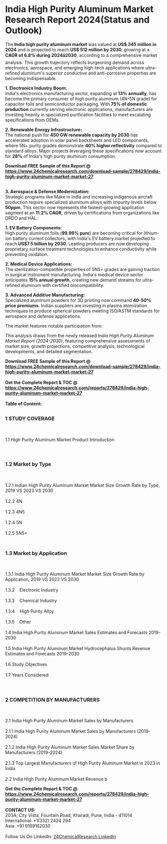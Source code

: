 <h1>India High Purity Aluminum Market Research Report 2024(Status and Outlook)</h1><p>The <strong>India high purity aluminum market</strong> was valued at <strong>US$ 345 million in 2024</strong> and is projected to reach <strong>US$ 512 million by 2030</strong>, growing at a <strong>CAGR of 6.8% during 2024â2030</strong>, according to a comprehensive market analysis. This growth trajectory reflects burgeoning demand across electronics, aerospace, and emerging high-tech applications where ultra-refined aluminum's superior conductive and anti-corrosive properties are becoming indispensable.</p><p><strong>1. Electronics Industry Boom:</strong><br>
India's electronics manufacturing sector, expanding at <strong>13% annually</strong>, has become the primary consumer of high purity aluminum (4N-5N grade) for capacitor foils and semiconductor packaging. With <strong>75% of domestic production</strong> currently serving electronic applications, manufacturers are investing heavily in specialized purification facilities to meet escalating specifications from OEMs.</p><p><strong>2. Renewable Energy Infrastructure:</strong><br>
The national push for <strong>450 GW renewable capacity by 2030</strong> has accelerated adoption in solar panel backsheets and LED components, where 5N+ purity grades demonstrate <strong>40% higher reflectivity</strong> compared to standard alloys. Major projects leveraging these specifications now account for <strong>28%</strong> of India's high purity aluminum consumption.</p><div><b>Download FREE Sample of this Report @ 
            <a href="https://www.24chemicalresearch.com/download-sample/278429/india-high-purity-aluminum-market-market-27">
            https://www.24chemicalresearch.com/download-sample/278429/india-high-purity-aluminum-market-market-27</a></b></div><br><p><strong>3. Aerospace &amp; Defense Modernization:</strong><br>
Strategic programs like Make in India and increasing indigenous aircraft production require specialized aluminum alloys with impurity levels below <strong>50ppm</strong>. This sector now represents the fastest-growing application segment at an <strong>11.2% CAGR</strong>, driven by certifications from organizations like DRDO and HAL.</p><p><strong>1. EV Battery Components:</strong><br>
High purity aluminum foils (<strong>99.99% pure</strong>) are becoming critical for lithium-ion battery current collectors, with India's EV battery market projected to reach <strong>US$7.5 billion by 2030</strong>. Leading producers are now developing proprietary surface treatment technologies to enhance conductivity while preventing oxidation.</p><p><strong>2. Medical Device Applications:</strong><br>
The sterilization-compatible properties of 5N5+ grades are gaining traction in surgical instrument manufacturing. India's medical device sector anticipates <strong>15% annual growth</strong>, creating new demand streams for ultra-refined aluminum with certified biocompatibility.</p><p><strong>3. Advanced Additive Manufacturing:</strong><br>
Specialized aluminum powders for 3D printing now command <strong>40-50% price premiums</strong>. Indian suppliers are investing in plasma atomization techniques to produce spherical powders meeting ISO/ASTM standards for aerospace and defense applications.</p><p>The market features notable participation from:</p><p>This analysis draws from the newly released <em>India High Purity Aluminum Market Report (2024-2030)</em>, featuring comprehensive assessments of market size, growth projections, competitive analysis, technological developments, and detailed segmentation.</p><div><b>Download FREE Sample of this Report @ 
            <a href="https://www.24chemicalresearch.com/download-sample/278429/india-high-purity-aluminum-market-market-27">
            https://www.24chemicalresearch.com/download-sample/278429/india-high-purity-aluminum-market-market-27</a></b></div><br><div><b>Get the Complete Report & TOC @ 
            <a href="https://www.24chemicalresearch.com/reports/278429/india-high-purity-aluminum-market-market-27">
            https://www.24chemicalresearch.com/reports/278429/india-high-purity-aluminum-market-market-27</a></b></div><br>
            <b>Table of Content:</b><p><h2><span style="font-size:16px"><strong>1 STUDY COVERAGE</strong></span></h2><br />
<p>1.1 High Purity Aluminum Market Product Introduction</p><br />
<h2><span style="font-size:16px"><strong>1.2 Market by Type</strong></span></h2><br />
<p>1.2.1 Indian High Purity Aluminum Market Market Size Growth Rate by Type, 2019 VS 2023 VS 2030<br /><br />
1.2.2 4N&nbsp;&nbsp; &nbsp;<br /><br />
1.2.3 4N5<br /><br />
1.2.4 5N<br /><br />
1.2.5 5N5+<br /><br />
<h2><span style="font-size:16px"><strong>1.3 Market by Application</strong></span></h2><br />
<p>1.3.1 India High Purity Aluminum Market Market Size Growth Rate by Application, 2019 VS 2023 VS 2030<br /><br />
1.3.2&nbsp;&nbsp; &nbsp;Electronic Industry<br /><br />
1.3.3&nbsp;&nbsp; &nbsp;Chemical Industry<br /><br />
1.3.4&nbsp;&nbsp; &nbsp;High Purity Alloy<br /><br />
1.3.5&nbsp;&nbsp; &nbsp;Other<br /><br />
1.4 India High Purity Aluminum Market Sales Estimates and Forecasts 2019-2030<br /><br />
1.5 India High Purity Aluminum Market Hydrocephalus Shunts Revenue Estimates and Forecasts 2019-2030<br /><br />
1.6 Study Objectives<br /><br />
1.7 Years Considered</p><br />
<h2><span style="font-size:16px"><strong>2 COMPETITION BY MANUFACTURERS</strong></span></h2><br />
<p>2.1 India High Purity Aluminum Market Sales by Manufacturers<br /><br />
2.1.1 India High Purity Aluminum Market Sales by Manufacturers (2019-2024)<br /><br />
2.1.2 India High Purity Aluminum Market Sales Market Share by Manufacturers (2019-2024)<br /><br />
2.1.3 Top Largest Manufacturers of High Purity Aluminum Market in 2023 in India<br /><br />
2.2 India High Purity Aluminum Market Revenue b</p><div><b>Get the Complete Report & TOC @ 
            <a href="https://www.24chemicalresearch.com/reports/278429/india-high-purity-aluminum-market-market-27">
            https://www.24chemicalresearch.com/reports/278429/india-high-purity-aluminum-market-market-27</a></b></div><br><b>CONTACT US:</b><br>
            203A, City Vista, Fountain Road, Kharadi, Pune, India - 411014<br>
            International: +1(332) 2424 294<br>
            Asia: +91 9169162030 <br><br>
            Follow Us On LinkedIn: <a href="https://www.linkedin.com/company/24chemicalresearch/">24ChemicalResearch LinkedIn</a>